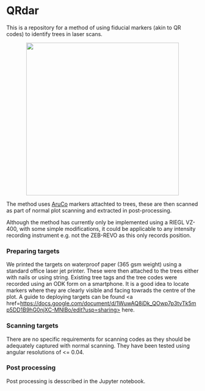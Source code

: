 # QRdar

This is a repository for a method of using fiducial markers (akin to QR codes) to identify trees in laser scans.

<p align="center"><img src=http://www2.geog.ucl.ac.uk/~ucfaptv/IMG_20180704_095428.jpg width=400></p>

The method uses <a href=https://www.uco.es/investiga/grupos/ava/node/26>AruCo</a> markers attachted to trees, 
these are then scanned as part of normal plot scanning and extracted in post-processing. 

Although the method has currently only be implemented using a RIEGL VZ-400, with some simple modifications, it could be
applicable to any intensity recording instrument e.g. not the ZEB-REVO as this only records position.

### Preparing targets
We printed the targets on waterproof paper (365 gsm weight) using a standard office laser jet printer. These were then attached
to the trees either with nails or using string. Existing tree tags and the tree codes were recorded using an ODK form on a
smartphone. It is a good idea to locate markers where they are clearly visible and facing towrads the centre of the plot.
A guide to deploying targets can be found <a href=https://docs.google.com/document/d/1WuwAQ8iDk_QOwp7p3tvTk5mp5DD1B9hG0njXC-MNlBo/edit?usp=sharing>
here</a>.

### Scanning targets
There are no specific requirements for scanning codes as they should be adequately captured with normal scanning. They have
been tested using angular resolutions of <= 0.04.

### Post processing
Post processing is desscribed in the Jupyter notebook.
